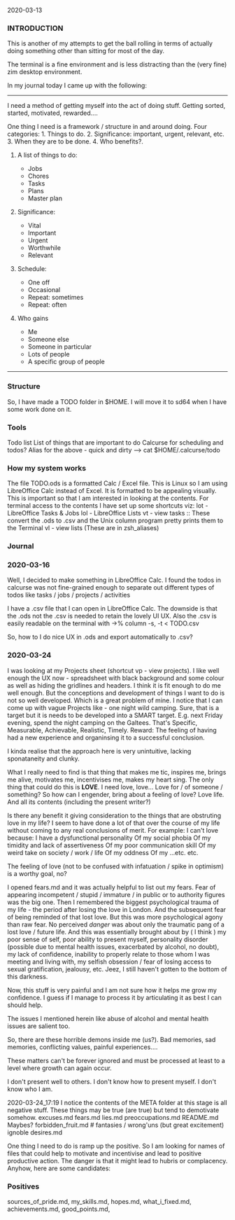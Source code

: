 2020-03-13 

### INTRODUCTION
This is another of my attempts to get the ball rolling in terms of actually doing something other than sitting for most of the day.

The terminal is a fine environment and is less distracting than the (very fine) zim desktop environment.

In my journal today I came up with the following:

---

I need a method of getting myself into the act of doing stuff. Getting sorted, started, motivated, rewarded....

One thing I need is a framework / structure in and around doing.
Four categories: 
    1. Things to do. 
    2. Significance: important, urgent, relevant, etc.
    3. When they are to be done. 
    4. Who benefits?.

1. A list of things to do:
    - Jobs
    - Chores
    - Tasks
    - Plans
    - Master plan

2. Significance:
    - Vital
    - Important
    - Urgent
    - Worthwhile
    - Relevant

3. Schedule:
    - One off
    - Occasional
    - Repeat: sometimes
    - Repeat: often
    
4. Who gains
    - Me
    - Someone else
    - Someone in particular
    - Lots of people
    - A specific group of people

---



### Structure
So, I have made a TODO folder in $HOME. I will move it to sd64 when I have some work done on it.


### Tools
Todo list
List of things that are important to do
Calcurse for scheduling and todos?
Alias for the above - quick and dirty --> cat $HOME/.calcurse/todo

### How my system works
The file TODO.ods is a formatted Calc / Excel file. This is Linux so I am using LibreOffice Calc instead of Excel.
It is formatted to be appealing visually. This is important so that I am interested in looking at the contents. For terminal access to the contents I have set up some shortcuts viz:
    lot - LibreOffice Tasks & Jobs
    lol - LibreOffice Lists
    vt  - view tasks :: These convert the .ods to .csv and the Unix column program pretty prints them to the Terminal
    vl  - view lists
(These are in zsh_aliases)

### Journal

### 2020-03-16
Well, I decided to make something in LibreOffice Calc. I found the todos in calcurse was not fine-grained enough to separate out different types of todos like tasks / jobs / projects / activities

I have a .csv file that I can open in LibreOffice Calc. The downside is that the .ods not the .csv is needed to retain the lovely UI UX.
Also the .csv is easily readable on the terminal with ->% column -s, -t < TODO.csv 

So, how to I do nice UX in .ods and export automatically to .csv?

### 2020-03-24
I was looking at my Projects sheet (shortcut vp - view projects). I like well enough the UX now - spreadsheet with black background and some colour as well as hiding the gridlines and headers. I think it is fit enough to do me well enough. But the conceptions and development of things I want to do is not so well developed. Which is a great problem of mine.
I notice that I can come up with vague Projects like - one night wild camping. Sure, that is a target but it is needs to be developed into a SMART target.
E.g. next Friday evening, spend the night camping on the Galtees. That's Specific, Measurable, Achievable, Realistic, Timely.
Reward: The feeling of having had a new experience and organinsing it to a successful conclusion.

I kinda realise that the approach here is very unintuitive, lacking sponataneity and clunky.

What I really need to find is that thing that makes me tic, inspires me, brings me alive, motivates me, incentivises me, makes my heart sing. The only thing that could do this is __LOVE__. I need love, love...
Love for / of someone / something?
So how can I engender, bring about a feeling of love? 
Love life. And all its contents (including the present writer?)

Is there any benefit it giving consideration to the things that are obstruting love in my life? I seem to have done a lot of that over the course of my life without coming to any real conclusions of merit.
For example:
I can't love because:
    I have a dysfunctional personality
    Of my social phobia
    Of my timidity and lack of assertiveness 
    Of my poor communication skill
    Of my weird take on society / work / life
    Of my oddness
    Of my ...etc. etc.

The feeling of love (not to be confused with  infatuation / spike in optimism) is a worthy goal, no?

I opened fears.md and it was actually helpful to list out my fears. Fear of appearing incompetent / stupid / immature / in public or to authority figures was the big one. Then I remembered the biggest psychological trauma of my life - the period after losing the love in London. And the subsequent fear of being reminded of that lost love. But this was more psychological agony than raw fear. No perceived *danger* was about only the traumatic pang of a lost love / future life. And this was essentially brought about by ( I think ) my poor sense of self, poor ability to present myself, personality disorder (possible due to mental health issues, exacerbated by alcohol, no doubt), my lack of confidence, inability to properly relate to those whom I was meeting and living with, my selfish obsession / fear of losing access to sexual gratification, jealousy, etc. Jeez, I still haven't gotten to the bottom of this darkness. 

Now, this stuff is very painful and I am not sure how it helps me grow my confidence. I guess if I manage to process it by articulating it as best I can should help.

The issues I mentioned herein like abuse of alcohol and mental health issues are salient too.

So, there are these horrible demons inside me (us?). Bad memories, sad memories, conflicting values, painful experiences.... 

These matters can't be forever ignored and must be processed at least to a level where growth can again occur.

I don't present well to others. I don't know how to present myself. I don't know who I am.

2020-03-24_17:19
I notice the contents of the META folder at this stage is all negative stuff. These things may be true (are true) but tend to demotivate somehow.
    excuses.md
    fears.md
    lies.md
    preoccupations.md
        README.md
Maybes?
    forbidden_fruit.md # fantasies / wrong'uns (but great excitement) ignoble desires.md

One thing I need to do is ramp up the positive. So I am looking for names of files that could help to motivate and incentivise and lead to positive productive action.
The danger is that it might lead to hubris or complacency. 
Anyhow, here are some candidates:

### Positives
sources_of_pride.md, my_skills.md, hopes.md, what_i_fixed.md, achievements.md, good_points.md,  
